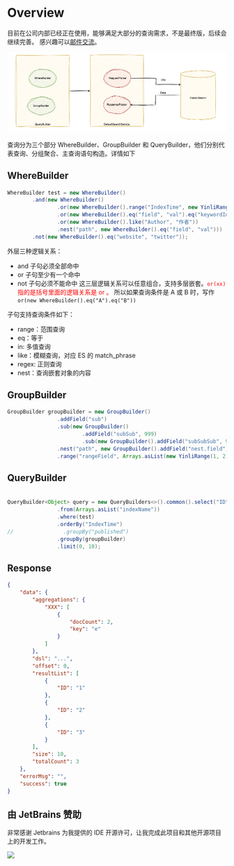 # Overview

目前在公司内部已经正在使用，能够满足大部分的查询需求，不是最终版，后续会继续完善。
感兴趣可以[邮件交流](mailto:ahianzhang@gmail.com)。

![core.png](.github/assets/img/core.png)

查询分为三个部分 WhereBuilder、GroupBuilder 和 QueryBuilder，他们分别代表查询、分组聚合、主查询语句构造。详情如下

## WhereBuilder
```java
WhereBuilder test = new WhereBuilder()
        .and(new WhereBuilder()
                .or(new WhereBuilder().range("IndexTime", new YinliRange("2024-03-08 18:01:00", "2024-03-08 18:01:00")))
                .or(new WhereBuilder().eq("field", "val").eq("keywordId", "4109"))
                .or(new WhereBuilder().like("Author", "作者"))
                .nest("path", new WhereBuilder().eq("field", "val")))
        .not(new WhereBuilder().eq("website", "twitter"));
```
外层三种逻辑关系：
- and 子句必须全部命中
- or 子句至少有一个命中
- not 子句必须不能命中
这三层逻辑关系可以任意组合，支持多层嵌套。<html><font color=red>``or(xx)`` 指的是括号里面的逻辑关系是 or 。</font></html> 所以如果查询条件是 A 或 B 时，写作 ``or(new WhereBuilder().eq("A").eq("B"))``

子句支持查询条件如下：
- range：范围查询
- eq：等于
- in: 多值查询
- like：模糊查询，对应 ES 的 match_phrase
- regex: 正则查询
- nest：查询嵌套对象的内容

## GroupBuilder

```java
GroupBuilder groupBuilder = new GroupBuilder()
                .addField("sub")
                .sub(new GroupBuilder()
                        .addField("subSub", 999)
                        .sub(new GroupBuilder().addField("subSubSub", 999)))
                .nest("path", new GroupBuilder().addField("nest.field").addField("nest.field2").sub(new GroupBuilder().addField("nestSub")))
                .range("rangeField", Arrays.asList(new YinliRange(1, 2), new YinliRange(2, 3)));
```

## QueryBuilder

```java

QueryBuilder<Object> query = new QueryBuilders<>().common().select("ID")
                .from(Arrays.asList("indexName"))
                .where(test)
                .orderBy("IndexTime")
//                .groupBy("published")
                .groupBy(groupBuilder)
                .limit(0, 10);
```
## Response

```json
{
    "data": {
        "aggregations": {
            "XXX": [
                {
                    "docCount": 2,
                    "key": "e"
                }
            ]
        },
        "dsl": "...",
        "offset": 0,
        "resultList": [
            {
                "ID": "1"
            },
            {
                "ID": "2"
            },
            {
                "ID": "3"
            }
        ],
        "size": 10,
        "totalCount": 3
    },
    "errorMsg": "",
    "success": true
}
```

## 由 JetBrains 赞助

非常感谢 Jetbrains 为我提供的 IDE 开源许可，让我完成此项目和其他开源项目上的开发工作。

[![](https://resources.jetbrains.com/storage/products/company/brand/logos/jb_beam.svg)](https://www.jetbrains.com/?from=https://github.com/overtrue)
